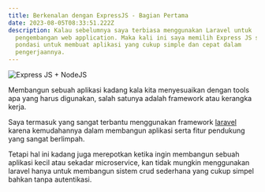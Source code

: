 ```yaml
---
title: Berkenalan dengan ExpressJS - Bagian Pertama
date: 2023-08-05T08:33:51.222Z
description: Kalau sebelumnya saya terbiasa menggunakan Laravel untuk
  pengembangan web application. Maka kali ini saya memilih Express JS sebagai
  pondasi untuk membuat aplikasi yang cukup simple dan cepat dalam
  pengerjaannya.
---
```

![Express JS + NodeJS](/img/maxresdefault.jpg)

M﻿embangun sebuah aplikasi kadang kala kita menyesuaikan dengan tools apa yang harus digunakan, salah satunya adalah framework atau kerangka kerja.

S﻿aya termasuk yang sangat terbantu menggunakan framework [laravel](https://laravel.com) karena kemudahannya dalam membangun aplikasi serta fitur pendukung yang sangat berlimpah. 

T﻿etapi hal ini kadang juga merepotkan ketika ingin membangun sebuah aplikasi kecil atau sekadar microservice, kan tidak mungkin menggunakan laravel hanya untuk membangun sistem crud sederhana yang cukup simpel bahkan tanpa autentikasi.